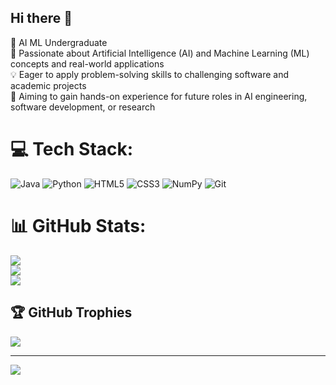 ## Hi there 👋

🧠 AI ML Undergraduate <br/>
🤖 Passionate about Artificial Intelligence (AI) and Machine Learning (ML) concepts and real-world applications <br/>
💡 Eager to apply problem-solving skills to challenging software and academic projects <br/>
🎯 Aiming to gain hands-on experience for future roles in AI engineering, software development, or research <br/>



# 💻 Tech Stack:
![Java](https://img.shields.io/badge/java-%23ED8B00.svg?style=flat&logo=openjdk&logoColor=white) ![Python](https://img.shields.io/badge/python-3670A0?style=flat&logo=python&logoColor=ffdd54) ![HTML5](https://img.shields.io/badge/html5-%23E34F26.svg?style=flat&logo=html5&logoColor=white) ![CSS3](https://img.shields.io/badge/css3-%231572B6.svg?style=flat&logo=css3&logoColor=white) ![NumPy](https://img.shields.io/badge/numpy-%23013243.svg?style=flat&logo=numpy&logoColor=white) ![Git](https://img.shields.io/badge/git-%23F05033.svg?style=flat&logo=git&logoColor=white)
# 📊 GitHub Stats:
![](https://github-readme-stats.vercel.app/api?username=tejalxkangandul&theme=algolia&hide_border=false&include_all_commits=false&count_private=false)<br/>
![](https://nirzak-streak-stats.vercel.app/?user=tejalxkangandul&theme=algolia&hide_border=false)<br/>
![](https://github-readme-stats.vercel.app/api/top-langs/?username=tejalxkangandul&theme=algolia&hide_border=false&include_all_commits=false&count_private=false&layout=compact)

## 🏆 GitHub Trophies
![](https://github-profile-trophy.vercel.app/?username=tejalxkangandul&theme=algolia&no-frame=false&no-bg=true&margin-w=4)

---
[![](https://visitcount.itsvg.in/api?id=tejalxkangandul&icon=7&color=11)](https://visitcount.itsvg.in)

<!-- Proudly created with GPRM ( https://gprm.itsvg.in ) -->
